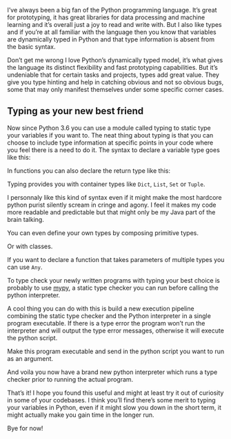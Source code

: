 I’ve always been a big fan of the Python programming language. It’s great for prototyping, it has great libraries for data processing and machine learning and it’s overall just a joy to read and write with. But I also like types and if you’re at all familiar with the language then you know that variables are dynamically typed in Python and that type information is absent from the basic syntax.

Don’t get me wrong I love Python’s dynamically typed model, it’s what gives the language its distinct flexibility and fast prototyping capabilities. But it’s undeniable that for certain tasks and projects, types add great value. They give you type hinting and help in catching obvious and not so obvious bugs, some that may only manifest themselves under some specific corner cases.

## Typing as your new best friend

Now since Python 3.6 you can use a module called typing to static type your variables if you want to. The neat thing about typing is that you can choose to include type information at specific points in your code where you feel there is a need to do it. The syntax to declare a variable type goes like this:

In functions you can also declare the return type like this:

Typing provides you with container types like `Dict`, `List`, `Set` or `Tuple`.

I personnaly like this kind of syntax even if it might make the most hardcore python purist silently scream in cringe and agony. I feel it makes my code more readable and predictable but that might only be my Java part of the brain talking.

You can even define your own types by composing primitive types.

Or with classes.

If you want to declare a function that takes parameters of multiple types you can use `Any`.

To type check your newly written programs with typing your best choice is probably to use [mypy](https://github.com/python/mypy), a static type checker you can run before calling the python interpreter.

A cool thing you can do with this is build a new execution pipeline combining the static type checker and the Python interpreter in a single program executable. If there is a type error the program won’t run the interpreter and will output the type error messages, otherwise it will execute the python script.

Make this program executable and send in the python script you want to run as an argument.

And voila you now have a brand new python interpreter which runs a type checker prior to running the actual program.

That’s it! I hope you found this useful and might at least try it out of curiosity in some of your codebases. I think you’ll find there’s some merit to typing your variables in Python, even if it might slow you down in the short term, it might actually make you gain time in the longer run.

Bye for now!